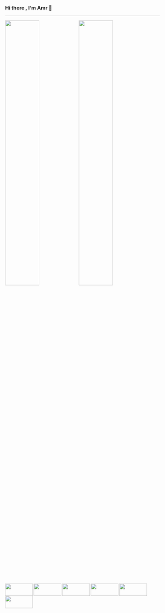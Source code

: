 ### Hi there , I'm Amr 👋
___
<Img align="left" width="47%"  src="https://github-readme-stats.vercel.app/api?username=arsmohamed&show_icons=true&theme=radical" />
<Img  align="left" width="47%" src="https://github-readme-stats.vercel.app/api/top-langs/?username=arsmohamed&layout=compact&theme=tokyonight" />   
<br/>
<br/>
<img align="left" width="90" height="40" src="https://img.shields.io/badge/AWS-%23FF9900.svg?style=for-the-badge&logo=amazon-aws&logoColor=white">
<img align="left" width="90" height="40" src="https://img.shields.io/badge/typescript-%23007ACC.svg?style=for-the-badge&logo=typescript&logoColor=white">
<img  align="left" width="90" height="40" src="https://img.shields.io/badge/swift-F54A2A?style=for-the-badge&logo=swift&logoColor=white">  

<img  align="left" width="90" height="40" src="https://img.shields.io/badge/react-%2320232a.svg?style=for-the-badge&logo=react&logoColor=%2361DAFB">
<img  align="left" width="90" height="40" src="https://img.shields.io/badge/react_native-%2320232a.svg?style=for-the-badge&logo=react&logoColor=%2361DAFB">
<img  width="90" height="40" src="https://img.shields.io/badge/javascript-%23323330.svg?style=for-the-badge&logo=javascript&logoColor=%23F7DF1E">
